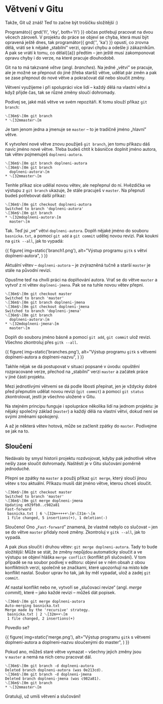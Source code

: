 # Větvení v Gitu

Takže, Git už znáš!
Teď to začne být trošičku složitější :)

Programáto{{ gnd('ři', 'rky', both='ři') }} občas potřebují pracovat na dvou
věcech zároveň.
V projektu do práce se objeví se chyba,
která musí být opravená
ještě dnes, tak programátor{{ gnd('', 'ka') }} opustí, co zrovna dělá,
vrátí se k nějaké „stabilní” verzi, opraví chybu
a odešle ji zákazníkům.
A pak se vrátí k tomu, co dělal{{a}} předtím – jen ještě
musí zakomponovat opravu chyby i do verze, na které
pracuje dlouhodobě.

Git na to má takzvané *větve* (angl. *branches*).
Na jedné „větvi” se pracuje, ale je možné se přepnout do
jiné (třeba starší) větve, udělat pár změn
a pak se zase přepnout do nové větve a
pokračovat dál nebo sloučit změny.

Větvení využijeme i při spolupráci více lidí – každý
dělá na vlastní větvi a když přijde čas,
tak se různé změny sloučí dohromady.

Podívej se, jaké máš větve ve svém repozitáři.
K tomu slouží příkaz `git branch`:

```ansi
␛[36m$␛[0m git branch
* ␛[32mmaster␛[m
```

Je tam jenom jedna a jmenuje se `master`
– to je tradičně jméno „hlavní” větve.

K vytvoření nové větve znovu použiješ
`git branch`, jen tomu příkazu dáš navíc
jméno nové větve.
Třeba budeš chtít k básničce doplnit jméno autora,
tak větev pojmenuješ `doplneni-autora`.

```ansi
␛[36m$␛[0m git branch doplneni-autora
␛[36m$␛[0m git branch
  doplneni-autora␛[m
* ␛[32mmaster␛[m
```

Tenhle příkaz sice udělal novou větev,
ale nepřepnul do ní.
Hvězdička ve výstupu z `git branch` ukazuje,
že stále pracuješ v `master`.
Na přepnutí budeš potřebovat další příkaz:

```ansi
␛[36m$␛[0m git checkout doplneni-autora
Switched to branch 'doplneni-autora'
␛[36m$␛[0m git branch
* ␛[32mdoplneni-autora␛[m
  master␛[m
```

Tak. Teď jsi „ve” větvi `doplneni-autora`.
Doplň nějaké jméno do souboru `basnicka.txt`,
a pomocí `git add` a `git commit` udělej novou revizi.
Pak koukni na `gitk --all`, jak to vypadá:

{{ figure(
    img=static('branch1.png'),
    alt="Výstup programu `gitk` s větví doplneni-autora",
) }}

Aktuální větev – `doplneni-autora` – je
zvýrazněná tučně a starší `master` je stále
na původní revizi.

Opusťme teď na chvíli práci na doplňování autora.
Vrať se do větve `master` a vytvoř z ní
větev `doplneni-jmena`.
Pak se na tuhle novou větev přepni.

```ansi
␛[36m$␛[0m git checkout master
Switched to branch 'master'
␛[36m$␛[0m git branch doplneni-jmena
␛[36m$␛[0m git checkout doplneni-jmena
Switched to branch 'doplneni-jmena'
␛[36m$␛[0m git branch
  doplneni-autora␛[m
* ␛[32mdoplneni-jmena␛[m
  master␛[m
```

Doplň do souboru jméno básně a pomocí
`git add`, `git commit` ulož revizi.
Všechno zkontroluj přes `gitk --all`.

{{ figure(
    img=static('branches.png'),
    alt="Výstup programu `gitk` s větvemi doplneni-autora a doplneni-nazvu",
) }}


Takhle nějak se dá postupovat v situaci popsané v úvodu:
opuštění rozpracované verze, přechod na „stabilní”
verzi `master` a začátek práce v jiné
části projektu.

Mezi jednotlivými větvemi se dá podle libosti přepínat,
jen je vždycky dobré před přepnutím udělat novou revizi
(`git commit`) a pomocí `git status` zkontrolovat, jestli je všechno
uložené v Gitu.

Na stejném principu funguje i spolupráce několika lidí
na jednom projektu: je nějaký společný základ
(`master`) a každý dělá na vlastní větvi, dokud není se svými změnami spokojený.

A až je některá větev hotová, může se začlenit
zpátky do `master`. Podívejme se jak na to.


## Sloučení

Nedávalo by smysl historii projektu rozdvojovat,
kdyby pak jednotlivé větve nešly zase sloučit dohromady.
Naštěstí je v Gitu slučování poměrně jednoduché.

Přepni se zpátky na `master`
a použij příkaz `git merge`, který
sloučí jinou větev s tou aktuální.
Příkazu musíš dát jméno větve, kterou chceš sloučit.

```ansi
␛[36m$␛[0m git checkout master
Switched to branch 'master'
␛[36m$␛[0m git merge doplneni-jmena
Updating e929fb0..c982a81
Fast-forward
 basnicka.txt | 6 ␛[32m+++++␛[m␛[31m-␛[m
 1 file changed, 5 insertions(+), 1 deletion(-)
```

Sloučeno! Ono „`Fast-forward`” znamená, že
vlastně nebylo co slučovat – jen se do větve
`master` přidaly nové změny.
Zkontroluj v `gitk --all`, jak to vypadá.

A pak zkus sloučit i druhou větev: `git merge doplneni-autora`.
Tady to bude složitější: Může se stát, že změny nepůjdou
automaticky sloučit a ve výstupu se objeví hláška
`merge conflict` (konflikt při slučování).
V tom případě se na soubor podívej v editoru: objeví
se v něm obsah z obou konfliktních verzí,
společně se značkami, které upozorňují na místo
kde konflikt nastal.
Soubor uprav ho tak, jak by měl vypadat, ulož a zadej
`git commit`.

Ať nastal konflikt nebo ne, vytvoří se „slučovací revize“
(angl. *merge commit*), které – jako každé revizi – můžeš dát popisek.

```ansi
␛[36m$␛[0m git merge doplneni-autora
Auto-merging basnicka.txt
Merge made by the 'recursive' strategy.
 basnicka.txt | 2 ␛[32m++␛[m
 1 file changed, 2 insertions(+)
```

Povedlo se?

{{ figure(
    img=static('merge.png'),
    alt="Výstup programu `gitk` s větvemi doplneni-autora a doplneni-nazvu sloučenými do master",
) }}

Pokud ano, můžeš staré větve vymazat – všechny jejich
změny jsou v `master` a nemá na nich cenu
pracovat dál.

```ansi
␛[36m$␛[0m git branch -d doplneni-autora
Deleted branch doplneni-autora (was 0e213cd).
␛[36m$␛[0m git branch -d doplneni-jmena
Deleted branch doplneni-jmena (was c982a81).
␛[36m$␛[0m git branch
* ␛[32mmaster␛[m
```

Gratuluji, už umíš větvení a slučování!
